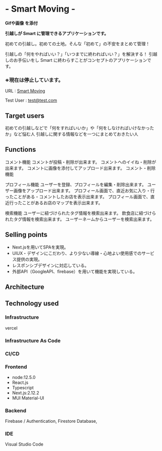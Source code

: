 # - Smart Moving -

**Gifや画像 を添付**

**引越しが Smart に管理できるアプリケーションです。**

初めての引越し。初めての土地。そんな「初めて」の不安をまとめて管理！

引越しの「何をやればいい？」「いつまでに終わればいい？」を解決する！
引越しのお手伝いをし Smart に終わらすことがコンセプトのアプリケーションです。

### ※現在は停止しています。

URL : [Smart Moving](https://portfolio-three-dusky-33.vercel.app)

Test User : test@test.com

## Target users
初めての引越しなどで「何をすればいいか」や「何をしなければいけなかったか」など悩む人
引越しに関する情報などを一つにまとめておきたい人

## Functions
コメント機能
コメントが投稿・削除が出来ます。
コメントへのイイね・削除が出来ます。
コメントに画像を添付してアップロード出来ます。 コメント・削除機能

プロフィール機能
ユーザーを登録、プロフィールを編集・削除出来ます。
ユーザー画像をアップロード出来ます。
プロフィール画面で、直近お気に入り・行ったことがある・コメントしたお店を表示出来ます。
プロフィール画面で、直近行ったことがあるお店のマップを表示出来ます。

検索機能
ユーザーに紐づけられたタグ情報を検索出来ます。
飲食店に紐づけられたタグ情報を検索出来ます。
ユーザーネームからユーザーを検索出来ます。

## Selling points
- Next.jsを用いてSPAを実現。
- UIUX・デザインにこだわり、より少ない導線・心地よい使用感でのサービス提供の実現。
- レスポンシブデザインに対応している。
- 外部API（GoogleAPI、firebase）を用いて機能を実現している。

## Architecture

## Technology used

### Infrastructure
vercel

### Infrastructure As Code

### CI/CD

### Frontend
- node:12.5.0
- React.js
- Typescript
- Next.js:2.12.2
- MUI Material-UI

### Backend
Firebase / Authentication, Firestore Database,

### IDE
Visual Studio Code


